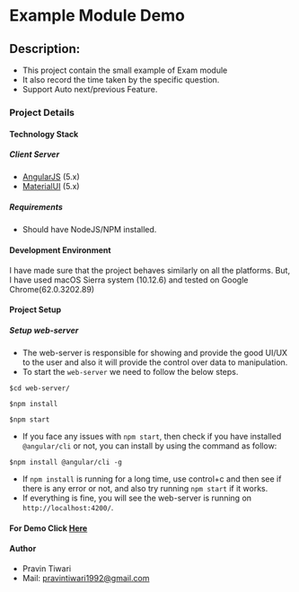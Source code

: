 # Example Module Demo

## Description:

* This project contain the small example of Exam module
* It also record the time taken by the specific question.
* Support Auto next/previous Feature.

### Project Details

#### Technology Stack

##### Client Server

* [AngularJS](https://angular.io/) (5.x)
* [MaterialUI](https://material.angular.io/) (5.x)

##### Requirements

* Should have NodeJS/NPM installed.

#### Development Environment

I have made sure that the project behaves similarly on all the platforms.
But, I have used macOS Sierra system (10.12.6) and tested on Google Chrome(62.0.3202.89)

#### Project Setup

##### Setup web-server

* The web-server is responsible for showing and provide the good UI/UX to the user and also it will provide the control over data to manipulation.
* To start the ```web-server``` we need to follow the below steps.

```
$cd web-server/

$npm install

$npm start
```
* If you face any issues with ```npm start```, then check if you have installed ```@angular/cli``` or not, you can install by using the command as follow:

```
$npm install @angular/cli -g
```
* If ```npm install``` is running for a long time, use control+c and then see if there is any error or not, and also try running ```npm start``` if it works.
* If everything is fine, you will see the web-server is running on ```http://localhost:4200/```.

#### For Demo Click [Here](https://exam-module.herokuapp.com)

#### Author

* Pravin Tiwari
* Mail: pravintiwari1992@gmail.com
